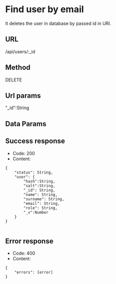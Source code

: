# Find user by email

It deletes the user in database by passed id in URI.

## URL

/api/users/:_id

## Method

DELETE

## Url params

"_id":String

## Data Params

## Success response

- Code: 200
- Content:
```
{
    "status": String,
    "user": {
        "hash":String,
        "salt":String,
        "_id": String,
        "name": String,
        "surname": String,
        "email": String,
        "role": String,
        "_v":Number
    }
}


```

## Error response
- Code: 400
- Content:
```
{
    "errors": [error]
}
```